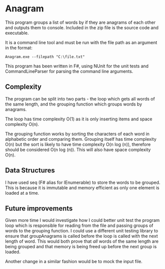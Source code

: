 # Anagram

This program groups a list of words by if they are anagrams of each other and outputs them to console. Included in the zip file is the source code and executable.

It is a command line tool and must be run with the file path as an argument in the format:

`Anagram.exe --filepath "C:\file.txt"`

This program has been written in F#, using NUnit for the unit tests and CommandLineParser for parsing the command line arguments.

## Complexity
The program can be split into two parts - the loop which gets all words of the same length, and the grouping function which groups words by anagrams.

The loop has time complexity O(1) as it is only inserting items and space complexity O(n).

The grouping function works by sorting the characters of each word in alphabetic order and comparing them. Grouping itself has time complexity O(n) but the sort is likely to have time complexity O(n log (n)), therefore should be considered O(n log (n)). This will also have space complexity O(n).

## Data Structures
I have used seq (F# alias for IEnumerable) to store the words to be grouped. This is because it is immutable and memory efficient as only one element is loaded at a time.

## Future improvements
Given more time I would investigate how I could better unit test the program loop which is responsible for reading from the file and passing groups of words to the grouping function. I could use a different unit testing library to ensure that groupAnagrams is called before the loop is called with the next length of word. This would  both prove that *all* words of the same length are being grouped and that memory is being freed up before the next group is loaded.

Another change in a similar fashion would be to mock the input file.
